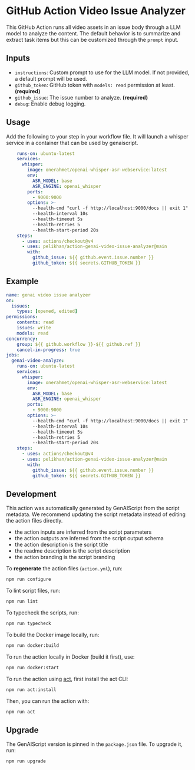 # GitHub Action Video Issue Analyzer

This GitHub Action runs all video assets in an issue body through a LLM model to analyze the content.
The default behavior is to summarize and extract task items but this can be customized through the `prompt` input.

## Inputs

- `instructions`: Custom prompt to use for the LLM model. If not provided, a default prompt will be used.
- `github_token`: GitHub token with `models: read` permission at least. **(required)**
- `github_issue`: The issue number to analyze. **(required)**
- `debug`: Enable debug logging.

## Usage

Add the following to your step in your workflow file.
It will launch a whisper service in a container that can be used by genaiscript.

```yaml
    runs-on: ubuntu-latest
    services:
      whisper:
        image: onerahmet/openai-whisper-asr-webservice:latest
        env:
          ASR_MODEL: base
          ASR_ENGINE: openai_whisper
        ports:
          - 9000:9000
        options: >-
          --health-cmd "curl -f http://localhost:9000/docs || exit 1"
          --health-interval 10s
          --health-timeout 5s
          --health-retries 5
          --health-start-period 20s
    steps:
      - uses: actions/checkout@v4
      - uses: pelikhan/action-genai-video-issue-analyzer@main
        with:
          github_issue: ${{ github.event.issue.number }}
          github_token: ${{ secrets.GITHUB_TOKEN }}
```

## Example

```yaml
name: genai video issue analyzer
on:
  issues:
    types: [opened, edited]
permissions:
    contents: read
    issues: write
    models: read
concurrency:
    group: ${{ github.workflow }}-${{ github.ref }}
    cancel-in-progress: true
jobs:
  genai-video-analyze:
    runs-on: ubuntu-latest
    services:
      whisper:
        image: onerahmet/openai-whisper-asr-webservice:latest
        env:
          ASR_MODEL: base
          ASR_ENGINE: openai_whisper
        ports:
          - 9000:9000
        options: >-
          --health-cmd "curl -f http://localhost:9000/docs || exit 1"
          --health-interval 10s
          --health-timeout 5s
          --health-retries 5
          --health-start-period 20s
    steps:
      - uses: actions/checkout@v4
      - uses: pelikhan/action-genai-video-issue-analyzer@main
        with:
          github_issue: ${{ github.event.issue.number }}
          github_token: ${{ secrets.GITHUB_TOKEN }}
```

## Development

This action was automatically generated by GenAIScript from the script metadata.
We recommend updating the script metadata instead of editing the action files directly.

- the action inputs are inferred from the script parameters
- the action outputs are inferred from the script output schema
- the action description is the script title
- the readme description is the script description
- the action branding is the script branding

To **regenerate** the action files (`action.yml`), run:

```bash
npm run configure
```

To lint script files, run:

```bash
npm run lint
```

To typecheck the scripts, run:
```bash
npm run typecheck
```

To build the Docker image locally, run:
```bash
npm run docker:build
```

To run the action locally in Docker (build it first), use:
```bash
npm run docker:start
```

To run the action using [act](https://nektosact.com/), first install the act CLI:

```bash
npm run act:install
```

Then, you can run the action with:

```bash
npm run act
```

## Upgrade

The GenAIScript version is pinned in the `package.json` file. To upgrade it, run:

```bash
npm run upgrade
```
